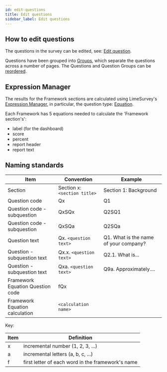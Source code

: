 ```yaml
---
id: edit-questions
title: Edit questions
sidebar_label: Edit questions
---
```


## How to edit questions

The questions in the survey can be edited, see: [Edit question](https://manual.limesurvey.org/Edit_question).

Questions have been grouped into [Groups](https://manual.limesurvey.org/Question_groups_-_introduction), which separate the questions across a number of pages.  The Questions and Question Groups can be [reordered](https://manual.limesurvey.org/Survey_structure#Reordering_questions_and_question_groups).

## Expression Manager

The results for the Framework sections are calculated using LimeSurvey's [Expression Manager](https://manual.limesurvey.org/Expression_Manager), in particular, the question type: [Equation](https://manual.limesurvey.org/Expression_Manager#Equations_2).

Each Framework has 5 equations needed to calculate the 'Framework section's':

- label (for the dashboard)
- score
- percent
- report header
- report text

## Naming standards

| Item                             | Convention                   | Example                               |
|----------------------------------|------------------------------|---------------------------------------|
| Section                          | Section x: `<section title>` | Section 1: Background                 |
| Question code                    | Qx                           | Q1                                    |
| Question code - subquestion      | QxSQx                        | Q2SQ1                                 |
| Question code - subquestion      | QxSQa                        | Q2SQa                                 |
| Question text                    | Qx. `<question text>`        | Q1. What is the name of your company? |
| Question - subquestion text      | Qx.x. `<question text>`      | Q2.1. What is...                      |
| Question - subquestion text      | Qxa. `<question text>`       | Q9a. Approximately....                |
| Framework Equation Question code | fQx                          |                                       |
| Framework Equation calculation   | ``<calculation name>``       |                                       |

Key:

| Item | Definition                                        |
|------|---------------------------------------------------|
| x    | incremental number (1, 2, 3, ...)                 |
| a    | incremental letters (a, b, c, ...)                |
| f    | first letter of each word in the framework's name |